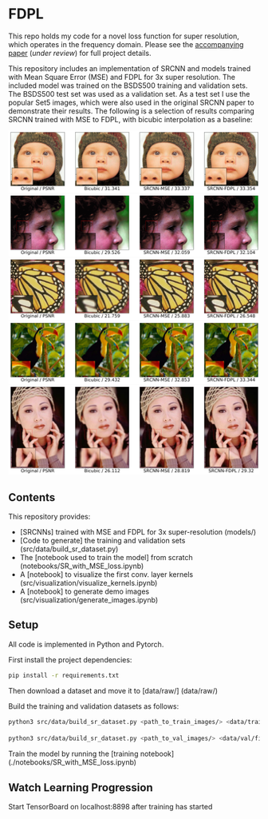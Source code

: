 # FDPL

This repo holds my code for a novel loss function for super resolution, which operates in the frequency domain.
Please see the [accompanying paper](Freq_Domain_based_Perceptual_Loss.pdf) (*under review*) for full project details.


This repository includes an implementation of SRCNN and models trained with Mean Square Error (MSE) and FDPL for 3x super resolution.
The included model was trained on the BSDS500 training and validation sets. The BSDS500 test set
was used as a validation set. As a test set I use the popular Set5 images, which were also used
in the original SRCNN paper to demonstrate their results. The following is a selection of results comparing SRCNN trained with MSE to FDPL, with bicubic interpolation as a baseline:

![](example_images/baby_GT_FDPL_mean.png)
![](example_images/head_GT_FDPL_mean.png)
![](example_images/butterfly_GT_FDPL_mean.png)
![](example_images/bird_GT_FDPL_mean.png)
![](example_images/woman_GT_FDPL_mean.png)


## Contents
This repository provides:
- [SRCNNs] trained with MSE and FDPL for 3x super-resolution (models/)
- [Code to generate] the training and validation sets (src/data/build_sr_dataset.py)
- The [notebook used to train the model] from scratch (notebooks/SR_with_MSE_loss.ipynb)
- A [notebook] to visualize the first conv. layer kernels (src/visualization/visualize_kernels.ipynb)
- A [notebook] to generate demo images (src/visualization/generate_images.ipynb)


## Setup
All code is implemented in Python and Pytorch.

First install the project dependencies:

```bash
pip install -r requirements.txt
```

Then download a dataset and move it to [data/raw/] (data/raw/)

Build the training and validation datasets as follows:

```bash
python3 src/data/build_sr_dataset.py <path_to_train_images/> <data/train/file_name.hdf5> <super_resolution_factor>

python3 src/data/build_sr_dataset.py <path_to_val_images/> <data/val/file_name.hdf5> <super_resolution_factor>
```

Train the model by running the [training notebook] (./notebooks/SR_with_MSE_loss.ipynb)

## Watch Learning Progression

Start TensorBoard on localhost:8898 after training has started
